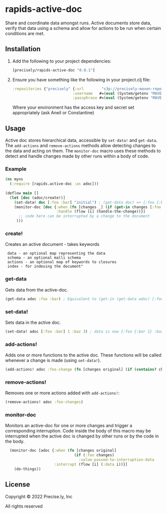 # rapids-active-doc

Share and coordinate data amongst runs. Active documents store data, verify that data using a schema and allow for actions to be run when certain conditions are met.   

## Installation

1. Add the following to your project dependencies:
   ```clojure
   [precisely/rapids-active-doc "0.0.1"]
   ```
2. Ensure you have something like the following in your project.clj file:
   ```clojure
   :repositories {"precisely" {:url        "s3p://precisely-maven-repo/"
                              :username   #=(eval (System/getenv "MAVEN_REPO_AWS_ACCESS_KEY_ID"))
                              :passphrase #=(eval (System/getenv "MAVEN_REPO_AWS_ACCESS_KEY_SECRET"))}}
   ```
   Where your environment has the access key and secret set appropriately (ask Aneil or Constantine)

## Usage
Active doc stores hierarchical data, accessible by `set-data!` and `get-data`. The `add-actions` and `remove-actions` methods allow detecting changes to the data and acting on them. The `monitor-doc` macro uses these methods to detect and handle changes made by other runs within a body of code.

### Example
```clojure
(ns myns 
  (:require [rapids.active-doc :as adoc]))
  
(deflow main []
  (let [doc (adoc/create!)]
    (set-data! doc [:foo :bar] "initial") ; (get-data doc) => {:foo {:bar "initial"}}
    (monitor-doc [doc {:when (fn [changes _] (if (get-in changes [:foo :bar]) true))
                       :handle (flow [i] (handle-the-change))}]
      ;; code here can be interrupted by a change to the document
     )))
```
### create!
Creates an active document - takes keywords
```
 data - an optional map representing the data
 schema - an optional malli schema
 actions - an optional map of keywords to closures
 index - for indexing the document"
```

### get-data
Gets data from the active-doc.
```clojure
(get-data adoc :foo :bar) ; Equivalent to (get-in (get-data adoc) [:foo :bar])
```

### set-data!
Sets data in the active doc.
```clojure
(set-data! adoc [:foo :bar] 1 :baz 3) ; data is now {:foo {:bar 1} :baz 3}
```

### add-actions!
Adds one or more functions to the active doc. These functions will be called whenever a change is made (using `set-data!`).

```clojure
(add-actions! adoc :foo-change (fn [changes original] (if (contains? changes :foo) (do-something))))
```

### remove-actions!
Removes one or more actions added with `add-actions!`:
```clojure
(remove-actions! adoc :foo-changes)
```

### monitor-doc
Monitors an active-doc for one or more changes and trigger a corresponding interruption. Code inside the body of this macro may be interrupted when the active doc is changed by other runs or by the code in the body.

```clojure
  (monitor-doc [adoc {:when (fn [changes original] 
                               (if (:foo changes) 
                                 :value-passed-to-interruption-data
                      :interrupt (flow [i] (:data i))}]
    (do-things))
```

## License

Copyright © 2022 Precise.ly, Inc

All rights reserved
